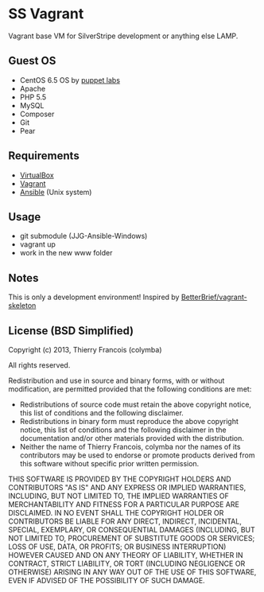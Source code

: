 SS Vagrant
======================

Vagrant base VM for SilverStripe development or anything else LAMP.

## Guest OS
- CentOS 6.5 OS by [puppet labs](http://puppet-vagrant-boxes.puppetlabs.com/)
- Apache
- PHP 5.5
- MySQL
- Composer
- Git
- Pear

## Requirements
- [VirtualBox](//www.virtualbox.org)
- [Vagrant](//www.vagrantup.com)
- [Ansible](//www.ansible.com) (Unix system)

## Usage
- git submodule (JJG-Ansible-Windows)
- vagrant up
- work in the new www folder

## Notes
This is only a development environment!
Inspired by [BetterBrief/vagrant-skeleton](https://github.com/BetterBrief/vagrant-skeleton)

## License (BSD Simplified)

Copyright (c) 2013, Thierry Francois (colymba)

All rights reserved.

Redistribution and use in source and binary forms, with or without modification, are permitted provided that the following conditions are met:

 * Redistributions of source code must retain the above copyright notice, this list of conditions and the following disclaimer.
 * Redistributions in binary form must reproduce the above copyright notice, this list of conditions and the following disclaimer in the documentation and/or other materials provided with the distribution.
 * Neither the name of Thierry Francois, colymba nor the names of its contributors may be used to endorse or promote products derived from this software without specific prior written permission.
 
THIS SOFTWARE IS PROVIDED BY THE COPYRIGHT HOLDERS AND CONTRIBUTORS "AS IS" AND ANY EXPRESS OR IMPLIED WARRANTIES, INCLUDING, BUT NOT LIMITED TO, THE IMPLIED WARRANTIES OF MERCHANTABILITY AND FITNESS FOR A PARTICULAR PURPOSE ARE DISCLAIMED. IN NO EVENT SHALL THE COPYRIGHT HOLDER OR CONTRIBUTORS BE LIABLE FOR ANY DIRECT, INDIRECT, INCIDENTAL, SPECIAL, EXEMPLARY, OR CONSEQUENTIAL DAMAGES (INCLUDING, BUT NOT LIMITED TO, PROCUREMENT OF SUBSTITUTE GOODS OR SERVICES; LOSS OF USE, DATA, OR PROFITS; OR BUSINESS INTERRUPTION) HOWEVER CAUSED AND ON ANY THEORY OF LIABILITY, WHETHER IN CONTRACT, STRICT LIABILITY, OR TORT (INCLUDING NEGLIGENCE OR OTHERWISE) ARISING IN ANY WAY OUT OF THE USE OF THIS SOFTWARE, EVEN IF ADVISED OF THE POSSIBILITY OF SUCH DAMAGE.
